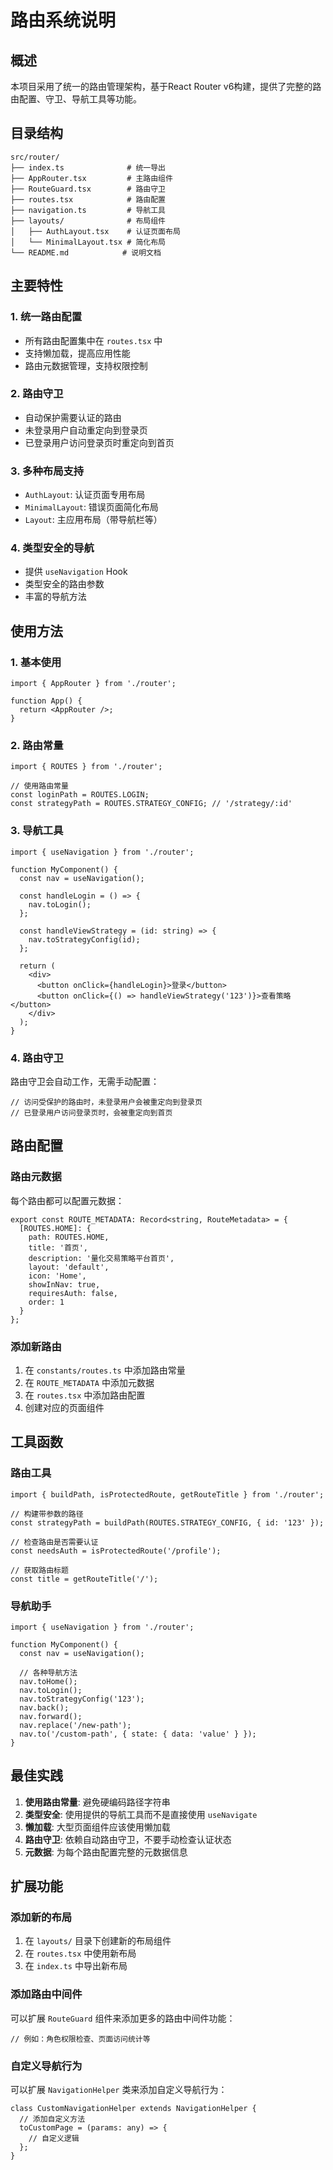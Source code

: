 # 路由系统说明

## 概述

本项目采用了统一的路由管理架构，基于React Router v6构建，提供了完整的路由配置、守卫、导航工具等功能。

## 目录结构

```
src/router/
├── index.ts              # 统一导出
├── AppRouter.tsx         # 主路由组件
├── RouteGuard.tsx        # 路由守卫
├── routes.tsx            # 路由配置
├── navigation.ts         # 导航工具
├── layouts/              # 布局组件
│   ├── AuthLayout.tsx    # 认证页面布局
│   └── MinimalLayout.tsx # 简化布局
└── README.md            # 说明文档
```

## 主要特性

### 1. 统一路由配置
- 所有路由配置集中在 `routes.tsx` 中
- 支持懒加载，提高应用性能
- 路由元数据管理，支持权限控制

### 2. 路由守卫
- 自动保护需要认证的路由
- 未登录用户自动重定向到登录页
- 已登录用户访问登录页时重定向到首页

### 3. 多种布局支持
- `AuthLayout`: 认证页面专用布局
- `MinimalLayout`: 错误页面简化布局
- `Layout`: 主应用布局（带导航栏等）

### 4. 类型安全的导航
- 提供 `useNavigation` Hook
- 类型安全的路由参数
- 丰富的导航方法

## 使用方法

### 1. 基本使用

```tsx
import { AppRouter } from './router';

function App() {
  return <AppRouter />;
}
```

### 2. 路由常量

```tsx
import { ROUTES } from './router';

// 使用路由常量
const loginPath = ROUTES.LOGIN;
const strategyPath = ROUTES.STRATEGY_CONFIG; // '/strategy/:id'
```

### 3. 导航工具

```tsx
import { useNavigation } from './router';

function MyComponent() {
  const nav = useNavigation();

  const handleLogin = () => {
    nav.toLogin();
  };

  const handleViewStrategy = (id: string) => {
    nav.toStrategyConfig(id);
  };

  return (
    <div>
      <button onClick={handleLogin}>登录</button>
      <button onClick={() => handleViewStrategy('123')}>查看策略</button>
    </div>
  );
}
```

### 4. 路由守卫

路由守卫会自动工作，无需手动配置：

```tsx
// 访问受保护的路由时，未登录用户会被重定向到登录页
// 已登录用户访问登录页时，会被重定向到首页
```

## 路由配置

### 路由元数据

每个路由都可以配置元数据：

```tsx
export const ROUTE_METADATA: Record<string, RouteMetadata> = {
  [ROUTES.HOME]: {
    path: ROUTES.HOME,
    title: '首页',
    description: '量化交易策略平台首页',
    layout: 'default',
    icon: 'Home',
    showInNav: true,
    requiresAuth: false,
    order: 1
  }
};
```

### 添加新路由

1. 在 `constants/routes.ts` 中添加路由常量
2. 在 `ROUTE_METADATA` 中添加元数据
3. 在 `routes.tsx` 中添加路由配置
4. 创建对应的页面组件

## 工具函数

### 路由工具

```tsx
import { buildPath, isProtectedRoute, getRouteTitle } from './router';

// 构建带参数的路径
const strategyPath = buildPath(ROUTES.STRATEGY_CONFIG, { id: '123' });

// 检查路由是否需要认证
const needsAuth = isProtectedRoute('/profile');

// 获取路由标题
const title = getRouteTitle('/');
```

### 导航助手

```tsx
import { useNavigation } from './router';

function MyComponent() {
  const nav = useNavigation();

  // 各种导航方法
  nav.toHome();
  nav.toLogin();
  nav.toStrategyConfig('123');
  nav.back();
  nav.forward();
  nav.replace('/new-path');
  nav.to('/custom-path', { state: { data: 'value' } });
}
```

## 最佳实践

1. **使用路由常量**: 避免硬编码路径字符串
2. **类型安全**: 使用提供的导航工具而不是直接使用 `useNavigate`
3. **懒加载**: 大型页面组件应该使用懒加载
4. **路由守卫**: 依赖自动路由守卫，不要手动检查认证状态
5. **元数据**: 为每个路由配置完整的元数据信息

## 扩展功能

### 添加新的布局

1. 在 `layouts/` 目录下创建新的布局组件
2. 在 `routes.tsx` 中使用新布局
3. 在 `index.ts` 中导出新布局

### 添加路由中间件

可以扩展 `RouteGuard` 组件来添加更多的路由中间件功能：

```tsx
// 例如：角色权限检查、页面访问统计等
```

### 自定义导航行为

可以扩展 `NavigationHelper` 类来添加自定义导航行为：

```tsx
class CustomNavigationHelper extends NavigationHelper {
  // 添加自定义方法
  toCustomPage = (params: any) => {
    // 自定义逻辑
  };
}
``` 